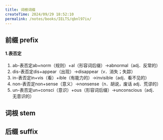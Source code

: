 ```yaml
---
title: 词根词缀
createTime: 2024/09/29 18:52:10
permalink: /notes/books/IELTS/qbnl97ix/
---
```



## 前缀 prefix

#### 1.表否定

1. ab-表否定ab+norm（规则）+al（形容词后缀）→abnormal（adj．反常的）
2. dis-表否定dis+appear（出现）→disappear（v．消失；失踪）
3. in-表否定in+vis（看）+ible（有能力的）→invisible（adj．看不见的）
4. non-表否定non+sense（意义）→nonsense（n．胡说，废话 adj．荒谬的）
5. un-表否定un+consci（意识）+ous（形容词后缀）→unconscious（adj．无意识的）

## 词根 stem

## 后缀 suffix



